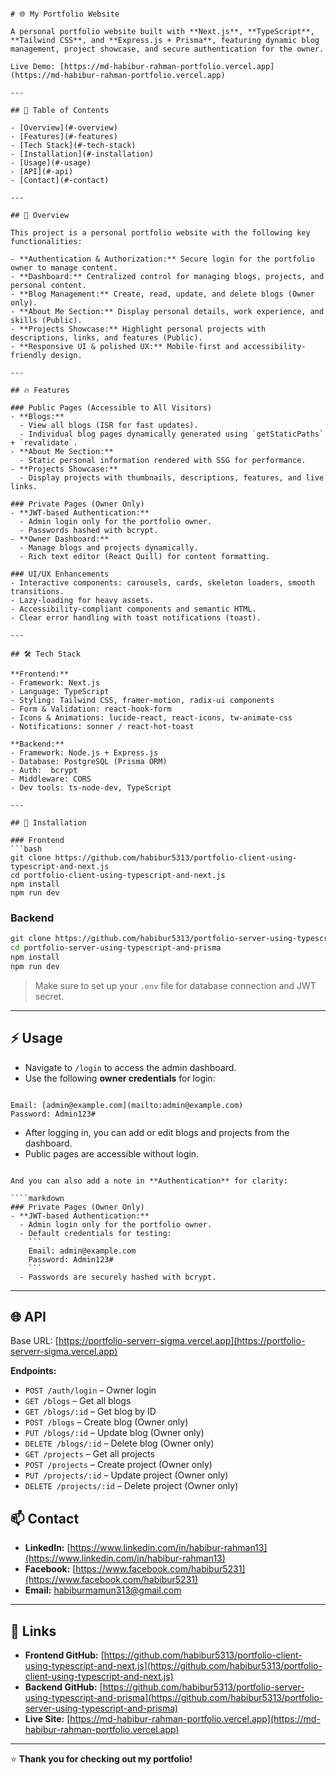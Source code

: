 ```

# 🌐 My Portfolio Website

A personal portfolio website built with **Next.js**, **TypeScript**, **Tailwind CSS**, and **Express.js + Prisma**, featuring dynamic blog management, project showcase, and secure authentication for the owner.  

Live Demo: [https://md-habibur-rahman-portfolio.vercel.app](https://md-habibur-rahman-portfolio.vercel.app)

---

## 📝 Table of Contents

- [Overview](#-overview)  
- [Features](#-features)  
- [Tech Stack](#-tech-stack)  
- [Installation](#-installation)  
- [Usage](#-usage)  
- [API](#-api)   
- [Contact](#-contact)  

---

## 🌟 Overview

This project is a personal portfolio website with the following key functionalities:

- **Authentication & Authorization:** Secure login for the portfolio owner to manage content.
- **Dashboard:** Centralized control for managing blogs, projects, and personal content.
- **Blog Management:** Create, read, update, and delete blogs (Owner only).
- **About Me Section:** Display personal details, work experience, and skills (Public).  
- **Projects Showcase:** Highlight personal projects with descriptions, links, and features (Public).  
- **Responsive UI & polished UX:** Mobile-first and accessibility-friendly design.

---

## 🔥 Features

### Public Pages (Accessible to All Visitors)
- **Blogs:**  
  - View all blogs (ISR for fast updates).  
  - Individual blog pages dynamically generated using `getStaticPaths` + `revalidate`.
- **About Me Section:**  
  - Static personal information rendered with SSG for performance.  
- **Projects Showcase:**  
  - Display projects with thumbnails, descriptions, features, and live links.  

### Private Pages (Owner Only)
- **JWT-based Authentication:**  
  - Admin login only for the portfolio owner.  
  - Passwords hashed with bcrypt.
- **Owner Dashboard:**  
  - Manage blogs and projects dynamically.  
  - Rich text editor (React Quill) for content formatting.  

### UI/UX Enhancements
- Interactive components: carousels, cards, skeleton loaders, smooth transitions.  
- Lazy-loading for heavy assets.  
- Accessibility-compliant components and semantic HTML.  
- Clear error handling with toast notifications (toast).  

---

## 🛠️ Tech Stack

**Frontend:**
- Framework: Next.js  
- Language: TypeScript  
- Styling: Tailwind CSS, framer-motion, radix-ui components  
- Form & Validation: react-hook-form 
- Icons & Animations: lucide-react, react-icons, tw-animate-css  
- Notifications: sonner / react-hot-toast  

**Backend:**
- Framework: Node.js + Express.js  
- Database: PostgreSQL (Prisma ORM)  
- Auth:  bcrypt  
- Middleware: CORS
- Dev tools: ts-node-dev, TypeScript  

---

## 🚀 Installation

### Frontend
```bash
git clone https://github.com/habibur5313/portfolio-client-using-typescript-and-next.js
cd portfolio-client-using-typescript-and-next.js
npm install
npm run dev
````

### Backend

```bash
git clone https://github.com/habibur5313/portfolio-server-using-typescript-and-prisma
cd portfolio-server-using-typescript-and-prisma
npm install
npm run dev
```

> Make sure to set up your `.env` file for database connection and JWT secret.

---

## ⚡ Usage

- Navigate to `/login` to access the admin dashboard.  
- Use the following **owner credentials** for login:  

```

Email: [admin@example.com](mailto:admin@example.com)
Password: Admin123#

```

- After logging in, you can add or edit blogs and projects from the dashboard.  
- Public pages are accessible without login.
```

And you can also add a note in **Authentication** for clarity:

````markdown
### Private Pages (Owner Only)
- **JWT-based Authentication:**  
  - Admin login only for the portfolio owner.  
  - Default credentials for testing:  
    ```
    Email: admin@example.com
    Password: Admin123#
    ```
  - Passwords are securely hashed with bcrypt.
````

---

## 🌐 API

Base URL: [https://portfolio-serverr-sigma.vercel.app](https://portfolio-serverr-sigma.vercel.app)

**Endpoints:**

* `POST /auth/login` – Owner login
* `GET /blogs` – Get all blogs
* `GET /blogs/:id` – Get blog by ID
* `POST /blogs` – Create blog (Owner only)
* `PUT /blogs/:id` – Update blog (Owner only)
* `DELETE /blogs/:id` – Delete blog (Owner only)
* `GET /projects` – Get all projects
* `POST /projects` – Create project (Owner only)
* `PUT /projects/:id` – Update project (Owner only)
* `DELETE /projects/:id` – Delete project (Owner only)


## 📫 Contact

* **LinkedIn:** [https://www.linkedin.com/in/habibur-rahman13](https://www.linkedin.com/in/habibur-rahman13)
* **Facebook:** [https://www.facebook.com/habibur5231](https://www.facebook.com/habibur5231)
* **Email:** [habiburmamun313@gmail.com](mailto:habiburmamun313@gmail.com)

---

## 🔗 Links

* **Frontend GitHub:** [https://github.com/habibur5313/portfolio-client-using-typescript-and-next.js](https://github.com/habibur5313/portfolio-client-using-typescript-and-next.js)
* **Backend GitHub:** [https://github.com/habibur5313/portfolio-server-using-typescript-and-prisma](https://github.com/habibur5313/portfolio-server-using-typescript-and-prisma)
* **Live Site:** [https://md-habibur-rahman-portfolio.vercel.app](https://md-habibur-rahman-portfolio.vercel.app)

---

⭐ **Thank you for checking out my portfolio!**

```